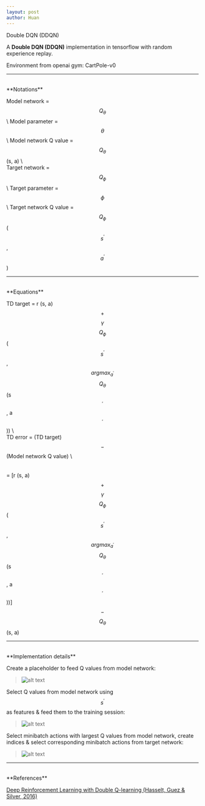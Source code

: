 ```yaml
---
layout: post
author: Huan
---
```

Double DQN (DDQN)

A **Double DQN (DDQN)** implementation in tensorflow with random experience replay.

Environment from openai gym: CartPole-v0

---
<br>
**Notations**

Model network = $$Q_{\theta}$$ \\
Model parameter = $$\theta$$ \\
Model network Q value = $$Q_{\theta}$$ (s, a) \\
<br>
Target network = $$Q_{\phi}$$ \\
Target parameter = $$\phi$$ \\
Target network Q value = $$Q_{\phi}$$ ($$s^{'}$$, $$a^{'}$$)

---
<br>
**Equations**

TD target = r (s, a) $$+$$ $$\gamma$$ $$Q_{\phi}$$ ($$s^{'}$$, $$argmax_{a^{'}}$$ $$Q_{\theta}$$ (s$$^{'}$$, a$$^{'}$$)) \\
<br>
TD  error = (TD target) $$-$$ (Model network Q value) \\
$$\hspace{26pt}$$
= [r (s, a) $$+$$ $$\gamma$$ $$Q_{\phi}$$ ($$s^{'}$$, $$argmax_{a^{'}}$$ $$Q_{\theta}$$ (s$$^{'}$$, a$$^{'}$$))] $$-$$ $$Q_{\theta}$$ (s, a)

---
<br>
**Implementation details**

Create a placeholder to feed Q values from model network:
>![alt text](https://drive.google.com/uc?export=view&id=1CcZVw82JRQRWYmTFFN9PvLKjd4b5BOAF)

Select Q values from model network using $$s^{'}$$ as features & feed them to the training session:
>![alt text](https://drive.google.com/uc?export=view&id=15uOc3uOz83V76X5s3PmgzzVWYJkkwR0Z)

Select minibatch actions with largest Q values from model network, create indices & select corresponding minibatch actions from target network:
>![alt text](https://drive.google.com/uc?export=view&id=1YelpKjS68nPBWtg8oeLiZV4mpzkmTPT_)

---
<br>
**References**

[Deep Reinforcement Learning with Double Q-learning
(Hasselt, Guez & Silver, 2016)](https://arxiv.org/pdf/1509.06461.pdf)
